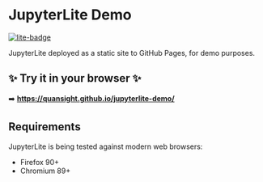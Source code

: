 # JupyterLite Demo

[![lite-badge](https://jupyterlite.rtfd.io/en/latest/_static/badge.svg)](https://quansight.github.io/jupyterlite-demo/)

JupyterLite deployed as a static site to GitHub Pages, for demo purposes.

## ✨ Try it in your browser ✨

➡️ **https://quansight.github.io/jupyterlite-demo/**

## Requirements

JupyterLite is being tested against modern web browsers:

- Firefox 90+
- Chromium 89+
